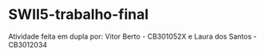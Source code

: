 # SWII5-trabalho-final
Atividade feita em dupla por: Vitor Berto - CB301052X e Laura dos Santos - CB3012034
